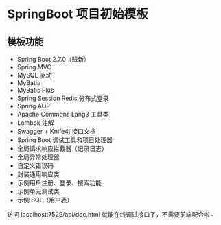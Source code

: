 # SpringBoot 项目初始模板


## 模板功能

- Spring Boot 2.7.0（贼新）
- Spring MVC
- MySQL 驱动
- MyBatis
- MyBatis Plus
- Spring Session Redis 分布式登录
- Spring AOP
- Apache Commons Lang3 工具类
- Lombok 注解
- Swagger + Knife4j 接口文档
- Spring Boot 调试工具和项目处理器
- 全局请求响应拦截器（记录日志）
- 全局异常处理器
- 自定义错误码
- 封装通用响应类
- 示例用户注册、登录、搜索功能
- 示例单元测试类
- 示例 SQL（用户表）

访问 localhost:7529/api/doc.html 就能在线调试接口了，不需要前端配合啦~